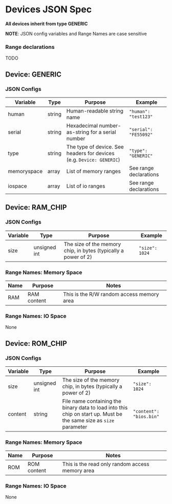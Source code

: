 # Devices JSON Spec

**All devices inherit from type GENERIC**

**NOTE**: JSON config variables and Range Names are case sensitive

### Range declarations

TODO

## Device: GENERIC

### JSON Configs

Variable | Type | Purpose | Example
 ------- | ---- | ------- | ------- 
human | string | Human-readable string name | `"human": "test123"`
serial | string | Hexadecimal number-as-string for a serial number | `"serial": "FE55092"`
type | string | The type of device. See headers for devices (e.g. `Device: GENERIC`) | `"type": "GENERIC"`
memoryspace | array | List of memory ranges | See range declarations
iospace | array | List of io ranges | See range declarations

## Device: RAM_CHIP

### JSON Configs

Variable | Type | Purpose | Example
 ------- | ---- | ------- | ------- 
size | unsigned int | The size of the memory chip, in bytes (typically a power of 2) | `"size": 1024`

### Range Names: Memory Space

Name | Purpose | Notes
 --- | ------- | ----- 
RAM | RAM content | This is the R/W random access memory area

### Range Names: IO Space

None

## Device: ROM_CHIP

### JSON Configs

Variable | Type | Purpose | Example
 ------- | ---- | ------- | ------- 
size | unsigned int | The size of the memory chip, in bytes (typically a power of 2) | `"size": 1024`
content | string | File name containing the binary data to load into this chip on start up. Must be the same size as `size` parameter | `"content": "bios.bin"`

### Range Names: Memory Space

Name | Purpose | Notes
 --- | ------- | ----- 
ROM | ROM content | This is the read only random access memory area

### Range Names: IO Space

None
